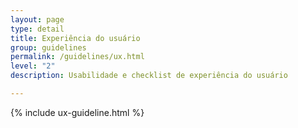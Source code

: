 ```yaml
---
layout: page
type: detail
title: Experiência do usuário
group: guidelines
permalink: /guidelines/ux.html
level: "2"
description: Usabilidade e checklist de experiência do usuário

---
```


{% include ux-guideline.html %}